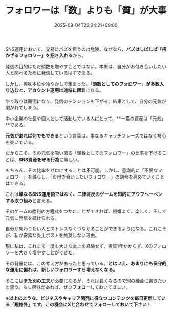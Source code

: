 ﻿---
title: "フォロワーは「数」よりも「質」が大事"
date: 2025-09-04T23:24:21+09:00
draft: false
---

SNS運用において、安易にバズを狙うのは危険。なぜなら、**バズはしばしば「招かざるフォロワー」を招き入れる**から。

発信の目的はただ頭数を増やすことではない。本来は、自分がお付き合いしたい人と関わるために発信しているはずである。

しかし、興味本位や冷やかしで集まった、**「頭数としてのフォロワー」が多数入り込むと、アカウント運用は途端に困**難になる。

やり取りは面倒になり、発信のテンションも下がる。結果として、自分の元気が削がれてしまう。

中小企業の社長や個人として活動している人にとって、**一番の資産は「元気」**である。

**元気があれば何でもできる**という言葉は、単なるキャッチフレーズではなく核心を突いている。

だからこそ、その元気を吸い取る「頭数としてのフォロワー」の比率を下げることは、**SNS資産を守る行為**に等しい。

もちろん、その比率をゼロにすることは不可能。しかし、意識的に「不要なフォロワー」を減らし、「お付き合いしたいフォロワー」の割合を高めていくことはできる。

これは**単なるSNS運用術ではなく、二律背反のゲームを知的にアウフヘーベンする取り組み**と言える。

そのゲームの勝利の方程式をつかむことができれば、機嫌よく、楽しく、そして元気に発信を続けられる。

自分が関わりたい人とストレスなくつながることができるようになる。これこそが、私が安易な炎上ポストを推奨しない理由。

現に私は、これまで一度も大きな炎上を経験せず、実質1年かからず、Xのフォロワーを大きく増やすことができた。

その背景には、この考え方があったと思っている。**とはいえ、あまりにも保守的な運用に偏れば、新しいフォロワーすら増えなくなる。**

そこには**また別の工夫**が必要になるが、それは長くなるので別の機会に書きたいと思う。もし興味があれば、ぜひ**フォロー**しておいてほしい。



**※以上のような、ビジネスやキャリア開発に役立つコンテンツを毎日更新している「規格外」です。この機会にXと合わせてフォローしておいて下さい！**